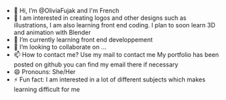 - 👋 Hi, I’m @OliviaFujak and I'm French
- 👀 I am interested in creating logos and other designs such as illustrations, I am also learning front end coding. I plan to soon learn 3D and animation with Blender
- 🌱 I’m currently learning front end developpement
- 💞️ I’m looking to collaborate on ...
- 📫 How to contact me?
  Use my mail to contact me
  My portfolio has been posted on github you can find my email there if necessary
- 😄 Pronouns: She/Her
- ⚡ Fun fact: I am interested in a lot of different subjects which makes learning difficult for me

<!---
OliviaFujak/OliviaFujak is a ✨ special ✨ repository because its `README.md` (this file) appears on your GitHub profile.
You can click the Preview link to take a look at your changes.
--->
